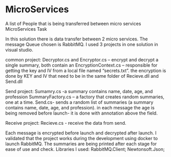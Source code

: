 # MicroServices
A list of People that is being transferred between micro services
MicroServices Task
 
In this solution there is data transfer between 2 micro services.
The message Queue chosen is RabbitMQ.
I used 3 projects in one solution in visual studio.

common project:
Decryptor.cs and Encryptor.cs – encrypt and decrypt a single summary, both contain an EncryptionContext.cs – responsible for getting the key and IV from a local file named “secrets.txt”.
the encryption is done by KEY and IV that need to be in the same folder of Recieve.dll and Send.dll

Send project:
Sumamry.cs -a summary contains name, date, age, and profession
SummaryFactory.cs – a factory that creates random summaries, one at a time.
Send.cs- sends a random list of summaries (a summary contains name, date, age, and profession).
in each message the age is being removed before launch- it is done with annotation above the field.
 
Receive project:
Recieve.cs - receive the data from send.
 
Each message is encrypted before launch and decrypted after launch.
I validated that the project works during the development using docker to launch RabbitMQ.
The summaries are being printed after each stage for ease of use and check.
Libraries I used:
RabbitMQ.Client;
Newtonsoft.Json;
 
 
 

